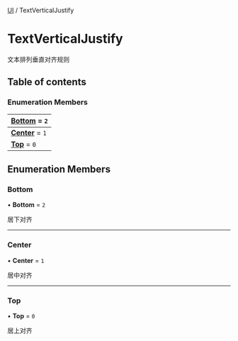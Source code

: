 [UI](../groups/Core.UI.md) / TextVerticalJustify

# TextVerticalJustify <Badge type="tip" text="Enumeration" /> <Score text="TextVerticalJustify" />

<p class="content-big"> 文本排列垂直对齐规则 </p>

## Table of contents

### Enumeration Members <Score text="Enumeration" /> 
| **[Bottom](mw.TextVerticalJustify.md#bottom)** = ``2``  |
| :----- |
| **[Center](mw.TextVerticalJustify.md#center)** = ``1`` |
| **[Top](mw.TextVerticalJustify.md#top)** = ``0`` |

## Enumeration Members

### Bottom <Score text="Bottom" /> 

• **Bottom** = ``2``

居下对齐

___

### Center <Score text="Center" /> 

• **Center** = ``1``

居中对齐

___

### Top <Score text="Top" /> 

• **Top** = ``0``

居上对齐
